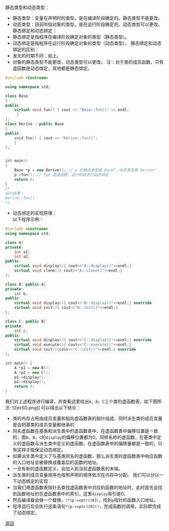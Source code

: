 静态类型和动态类型：
- 静态类型：变量在声明时的类型，是在编译阶段确定的。静态类型不能更改。
- 动态类型：目前所指对象的类型，是在运行阶段确定的。动态类型可以更改。
静态绑定和动态绑定：
- 静态绑定是指程序在编译阶段确定对象的类型（静态类型）。
- 动态绑定是指程序在运行阶段确定对象的类型（动态类型）。
静态绑定和动态绑定的区别：
- 发生的时期不同：如上。
- 对象的静态类型不能更改，动态类型可以更改。
注：对于类的成员函数，只有虚函数是动态绑定，其他都是静态绑定。
```cpp
#include <iostream>

using namespace std;

class Base
{
public:
	virtual void fun() { cout << "Base::fun()" << endl;
     }
};
class Derive : public Base
{
public:
	void fun() { cout << "Derive::fun()"; 
    }
};


int main()
{
	Base *p = new Derive(); // p 的静态类型是 Base*，动态类型是 Derive*
    p->fun(); // fun 是虚函数，运行阶段进行动态绑定
	return 0;
}
/*
运行结果：
Derive::fun()
*/
```
- 动态绑定的实现原理：  
    以下程序示例：
```cpp
#include <iostream>
using namespace std;

class A{
private:
	int a1;
	int a2;
public:
	virtual void display(){ cout<<"A::display()"<<endl;}
	virtual void clone(){ cout<<"A::clone()"<<endl;}
};

class B: public A{
private:
    int b;
public:
    virtual void display(){ cout<<"B::display()"<<endl;} override
    virtual void init(){ cout<<"B::init()"<<endl;}
};

class C: public B{
private:
    int c;
public:
    virtual void display(){ cout<<"C::display()"<<endl;} override
    virtual void execute(){ cout<<"C::execute()"<<endl;} 
    virtual void init(){cout<<"C::init()"<<endl;} override
};

int main() {
    A *p1 = new B();
    A *p2 = new C();
    p1->display();
    p2->display();
    return 0;
}
```
我们对上述程序进行编译，并查看这里给出`A`，`B`，`C`三个类的虚函数表，如下图所示:
![[exSD.png]]
可以得出以下结论：
- 类的内存占用由成员变量和指向虚函数表的指针组成，同时派生类的成员变量是会把基类的成员变量都继承的
- 同名虚函数在基类和派生类中的虚函数表中，在虚函数表中偏移位置是一致的，图`A`，`B`，`C`的`display`的偏移位置都为0。同样名称的虚函数，在基类中定义的虚函数与派生类中定义的虚函数，在虚函数表中的偏移量都是一致的，只有这样才能保证动态绑定。
- 如果派生类中定义了与基类同名的虚函数，那么派生类的虚函数表中响应函数的入口地址会被替换成覆盖后的函数的地址。
- 一旦有新的虚函数定义，会加入到当前虚函数表的末端。
- 派生类的成员变量顺序也按照声明的顺序依次在内存中分配。
我们可以分以一下动态绑定的实现：
- 当我们用虚函数表指针去查找虚函数表中对应的函数的地址时，此时首先会找到函数地址的在虚函数表中的索引，这里`display`索引是0。
- 然后编译器会做一个替换，`（*(p->vptr)[0]）`，找到`p`指针的函数入口地址。
- 程序运行后会执行这条语句`*(p->vptr)[0]()`，完成函数的调用，实际即完成了动态绑定。

[返回](C++面向对象/readme)
